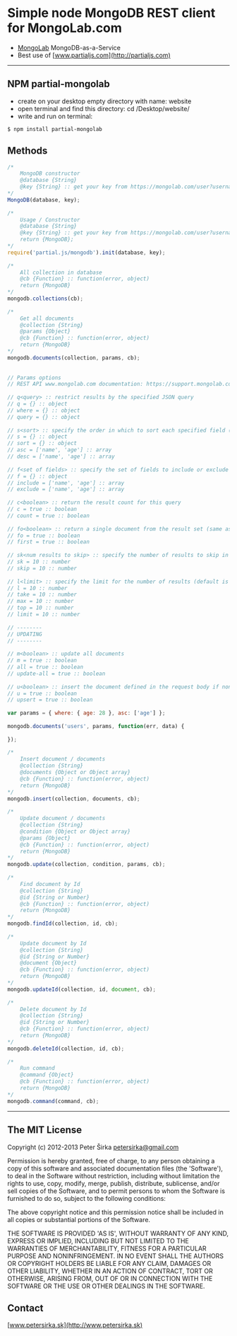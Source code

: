 Simple node MongoDB REST client for MongoLab.com
================================================

- [MongoLab](http://www.mongolab.com) MongoDB-as-a-Service
- Best use of [www.partialjs.com](http://partialjs.com)

***

## NPM partial-mongolab

- create on your desktop empty directory with name: website
- open terminal and find this directory: cd /Desktop/website/
- write and run on terminal:

```text
$ npm install partial-mongolab
```

## Methods

```js
/*
    MongoDB constructor
    @database {String}
    @key {String} :: get your key from https://mongolab.com/user?username=[username]
*/
MongoDB(database, key);
 
/*
    Usage / Constructor
    @database {String}
    @key {String} :: get your key from https://mongolab.com/user?username=[username]
    return {MongoDB};
*/
require('partial.js/mongodb').init(database, key);
 
/*
    All collection in database
    @cb {Function} :: function(error, object)
    return {MongoDB}
*/
mongodb.collections(cb);
 
/*
    Get all documents
    @collection {String}
    @params {Object}
    @cb {Function} :: function(error, object)
    return {MongoDB}
*/
mongodb.documents(collection, params, cb);
 
 
// Params options
// REST API www.mongolab.com documentation: https://support.mongolab.com/entries/20433053-rest-api-for-mongodb
 
// q<query> :: restrict results by the specified JSON query
// q = {} :: object
// where = {} :: object
// query = {} :: object
 
// s<sort> :: specify the order in which to sort each specified field (1- ascending; -1 - descending)
// s = {} :: object
// sort = {} :: object
// asc = ['name', 'age'] :: array
// desc = ['name', 'age'] :: array
 
// f<set of fields> :: specify the set of fields to include or exclude in each document (1 - include; 0 - exclude)
// f = {} :: object
// include = ['name', 'age'] :: array
// exclude = ['name', 'age'] :: array
 
// c<boolean> :: return the result count for this query
// c = true :: boolean
// count = true :: boolean
 
// fo<boolean> :: return a single document from the result set (same as findOne() using the mongo shell
// fo = true :: boolean
// first = true :: boolean
 
// sk<num results to skip> :: specify the number of results to skip in the result set; useful for paging
// sk = 10 :: number
// skip = 10 :: number
 
// l<limit> :: specify the limit for the number of results (default is 1000)
// l = 10 :: number
// take = 10 :: number
// max = 10 :: number
// top = 10 :: number
// limit = 10 :: number
 
// --------
// UPDATING
// --------
 
// m<boolean> :: update all documents
// m = true :: boolean
// all = true :: boolean
// update-all = true :: boolean
 
// u<boolean> :: insert the document defined in the request body if none match the specified query
// u = true :: boolean
// upsert = true :: boolean
 
var params = { where: { age: 28 }, asc: ['age'] };
 
mongodb.documents('users', params, function(err, data) {
     
});
 
/*
    Insert document / documents
    @collection {String}
    @documents {Object or Object array}
    @cb {Function} :: function(error, object)
    return {MongoDB}
*/
mongodb.insert(collection, documents, cb);
 
/*
    Update document / documents
    @collection {String}
    @condition {Object or Object array}
    @params {Object}
    @cb {Function} :: function(error, object)
    return {MongoDB}
*/
mongodb.update(collection, condition, params, cb);
 
/*
    Find document by Id
    @collection {String}
    @id {String or Number}
    @cb {Function} :: function(error, object)
    return {MongoDB}
*/
mongodb.findId(collection, id, cb);
 
/*
    Update document by Id
    @collection {String}
    @id {String or Number}
    @document {Object}
    @cb {Function} :: function(error, object)
    return {MongoDB}
*/
mongodb.updateId(collection, id, document, cb);
 
/*
    Delete document by Id
    @collection {String}
    @id {String or Number}
    @cb {Function} :: function(error, object)
    return {MongoDB}
*/
mongodb.deleteId(collection, id, cb);
 
/*
    Run command
    @command {Object}
    @cb {Function} :: function(error, object)
    return {MongoDB}
*/
mongodb.command(command, cb);
```

***

## The MIT License

Copyright (c) 2012-2013 Peter Širka <petersirka@gmail.com>

Permission is hereby granted, free of charge, to any person obtaining a copy of this software and associated documentation files (the 'Software'), to deal in the Software without restriction, including without limitation the rights to use, copy, modify, merge, publish, distribute, sublicense, and/or sell copies of the Software, and to permit persons to whom the Software is furnished to do so, subject to the following conditions:

The above copyright notice and this permission notice shall be included in all copies or substantial portions of the Software.

THE SOFTWARE IS PROVIDED 'AS IS', WITHOUT WARRANTY OF ANY KIND, EXPRESS OR IMPLIED, INCLUDING BUT NOT LIMITED TO THE WARRANTIES OF MERCHANTABILITY, FITNESS FOR A PARTICULAR PURPOSE AND NONINFRINGEMENT. IN NO EVENT SHALL THE AUTHORS OR COPYRIGHT HOLDERS BE LIABLE FOR ANY CLAIM, DAMAGES OR OTHER LIABILITY, WHETHER IN AN ACTION OF CONTRACT, TORT OR OTHERWISE, ARISING FROM, OUT OF OR IN CONNECTION WITH THE SOFTWARE OR THE USE OR OTHER DEALINGS IN THE SOFTWARE.

## Contact

[www.petersirka.sk](http://www.petersirka.sk)

